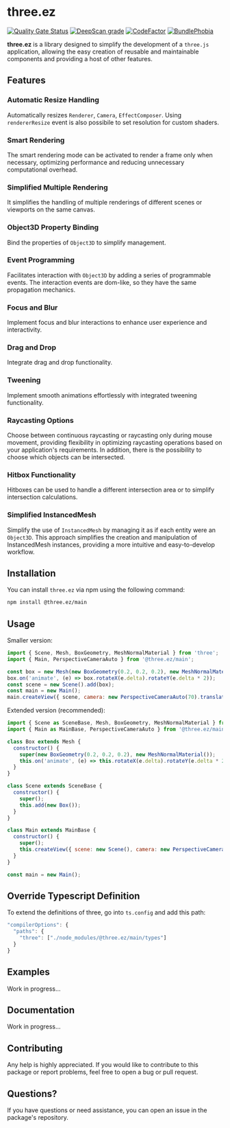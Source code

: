 # three.ez

[![Quality Gate Status](https://sonarcloud.io/api/project_badges/measure?project=agargaro_three.ez&metric=alert_status)](https://sonarcloud.io/summary/new_code?id=agargaro_three.ez)
[![DeepScan grade](https://deepscan.io/api/teams/21196/projects/25445/branches/796375/badge/grade.svg)](https://deepscan.io/dashboard#view=project&tid=21196&pid=25445&bid=796375)
[![CodeFactor](https://www.codefactor.io/repository/github/agargaro/three.ez/badge)](https://www.codefactor.io/repository/github/agargaro/three.ez)
[![BundlePhobia](https://badgen.net/bundlephobia/min/@three.ez/main)](https://bundlephobia.com/package/@three.ez/main)

**three.ez** is a library designed to simplify the development of a `three.js` application, allowing the easy creation of reusable and maintainable components and providing a host of other features.

## Features

### Automatic Resize Handling

Automatically resizes `Renderer`, `Camera`, `EffectComposer`. Using `rendererResize` event is also possibile to set resolution for custom shaders.

### Smart Rendering

The smart rendering mode can be activated to render a frame only when necessary, optimizing performance and reducing unnecessary computational overhead.

### Simplified Multiple Rendering

It simplifies the handling of multiple renderings of different scenes or viewports on the same canvas.

### Object3D Property Binding

Bind the properties of `Object3D` to simplify management.

### Event Programming

Facilitates interaction with `Object3D` by adding a series of programmable events. The interaction events are dom-like, so they have the same propagation mechanics.

### Focus and Blur

Implement focus and blur interactions to enhance user experience and interactivity.

### Drag and Drop

Integrate drag and drop functionality.

### Tweening

Implement smooth animations effortlessly with integrated tweening functionality.

### Raycasting Options

Choose between continuous raycasting or raycasting only during mouse movement, providing flexibility in optimizing raycasting operations based on your application's requirements. In addition, there is the possibility to choose which objects can be intersected.

### Hitbox Functionality

Hitboxes can be used to handle a different intersection area or to simplify intersection calculations. 

### Simplified InstancedMesh

Simplify the use of `InstancedMesh` by managing it as if each entity were an `Object3D`. This approach simplifies the creation and manipulation of InstancedMesh instances, providing a more intuitive and easy-to-develop workflow.

## Installation

You can install `three.ez` via npm using the following command:

```bash
npm install @three.ez/main
```

## Usage

Smaller version:

```javascript
import { Scene, Mesh, BoxGeometry, MeshNormalMaterial } from 'three';
import { Main, PerspectiveCameraAuto } from '@three.ez/main';

const box = new Mesh(new BoxGeometry(0.2, 0.2, 0.2), new MeshNormalMaterial());
box.on('animate', (e) => box.rotateX(e.delta).rotateY(e.delta * 2));
const scene = new Scene().add(box);
const main = new Main();
main.createView({ scene, camera: new PerspectiveCameraAuto(70).translateZ(1) });
```

Extended version (recommended):

```javascript
import { Scene as SceneBase, Mesh, BoxGeometry, MeshNormalMaterial } from 'three';
import { Main as MainBase, PerspectiveCameraAuto } from '@three.ez/main';

class Box extends Mesh {
  constructor() {
    super(new BoxGeometry(0.2, 0.2, 0.2), new MeshNormalMaterial());
    this.on('animate', (e) => this.rotateX(e.delta).rotateY(e.delta * 2));
  }
}

class Scene extends SceneBase {
  constructor() {
    super();
    this.add(new Box());
  }
}

class Main extends MainBase {
  constructor() {
    super();
    this.createView({ scene: new Scene(), camera: new PerspectiveCameraAuto(70).translateZ(1) });
  }
}

const main = new Main();
```

## Override Typescript Definition

To extend the definitions of three, go into `ts.config` and add this path:

```javascript
"compilerOptions": {
  "paths": {
    "three": ["./node_modules/@three.ez/main/types"]
  }
}
```

## Examples

Work in progress...

## Documentation

Work in progress...

## Contributing

Any help is highly appreciated. If you would like to contribute to this package or report problems, feel free to open a bug or pull request.

## Questions?

If you have questions or need assistance, you can open an issue in the package's repository.
